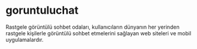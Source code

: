 # goruntuluchat
Rastgele görüntülü sohbet odaları, kullanıcıların dünyanın her yerinden rastgele kişilerle görüntülü sohbet etmelerini sağlayan web siteleri ve mobil uygulamalardır.
